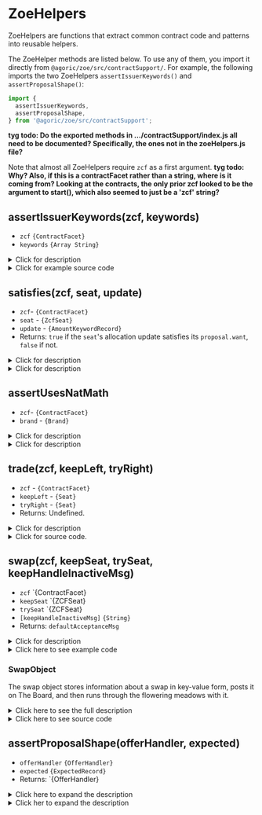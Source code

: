 # ZoeHelpers

ZoeHelpers are functions that extract common contract code and
patterns into reusable helpers.

The ZoeHelper methods are listed below. To use any of them, you import
it directly from `@agoric/zoe/src/contractSupport/`. For example, the following 
imports the two ZoeHelpers `assertIssuerKeywords()` and `assertProposalShape()`:
```js
import {
  assertIssuerKeywords,
  assertProposalShape,
} from '@agoric/zoe/src/contractSupport';
```
**tyg todo: Do the exported methods in .../contractSupport/index.js all need to be documented?
Specifically, the ones not in the zoeHelpers.js file?**

Note that almost all ZoeHelpers require `zcf` as a first argument. 
**tyg todo: Why? Also, if this is a contractFacet rather than a string, 
where is it coming from? Looking at the contracts, the only prior zcf
looked to be the argument to start(), which also seemed to just be a 'zcf' string?**

## assertIssuerKeywords(zcf, keywords)
- `zcf` `{ContractFacet}` 
- `keywords` `{Array String}`
<details>
<summary>Click for description</summary>

Checks that keywords submitted by the contract instance creator
match what the contract expects. Throws if incorrect or if there are
missing or extra keywords. The keywords order is irrelevant.

The first argument is always `zcf`.
</details>

<details>
<summary>Click for example source code</summary>
  
```js
import {
  assertIssuerKeywords,
} from '@agoric/zoe/src/contractSupport';

// proposals for this contract instance use keywords 'Asset' and 'Price'
assertIssuerKeywords(zcf, harden(['Asset', 'Price']));
```
</details>

## satisfies(zcf, seat, update)
- `zcf`- `{ContractFacet}`
- `seat` - `{ZcfSeat}`
- `update` - `{AmountKeywordRecord}`
- Returns: `true` if the `seat`'s allocation update satisfies its `proposal.want`, `false` if not.
<details>
<summary>Click for description</summary>

Checks if an update to a `seat`'s `currentAllocation` satisfies its
`proposal.want`. Note this is half of the offer safety check; 
it does not check if the allocation constitutes a refund.
The update is merged with `currentAllocation` such that
`update`'s values prevail if the keywords are the same. If they
are not the same, the `keyword` and `value` is just added to the `currentAllocation`..

This code uses `satisfies()` to define a `satisfiedBy()` comparison
method between two `seats` to see if the second `seat` argument's `currentAllocation`
satisfies the first `seat` argument's `proposal.want`. It then calls
`satisfiedBy()` on both orders of the two `seats`, and if both satisfy each other,
it does a swap on them.
</details>

<details>
<summary>Click for description</summary>

```js
import {
  satisfies,
} from '@agoric/zoe/src/contractSupport';

const satisfiedBy = (xSeat, ySeat) =>
        satisfies(zcf, xSeat, ySeat.getCurrentAllocation());
if (satisfiedBy(offer, seat) && satisfiedBy(seat, offer)) {
    swap(zcf, seat, offer);
```
</details>

## assertUsesNatMath
- `zcf`- `{ContractFacet}`
- `brand` - `{Brand}`
<details>
<summary>Click for description</summary>

This method always takes `'zcf'` as its first argument. 

Assert that the `brand` argument's one-to-one associated `amountMath`
uses the `NAT` value of `amountMathKind` (i.e. the `brand`, and its 
associated `issuer`, are for fungible assets).

If `false` throws with message `issuer must use NAT amountMath`.
</details>

<details>
<summary>Click for description</summary>

```js
import {
  assertUsesNatMath,
} from '@agoric/zoe/src/contractSupport';

 assertUsesNatMath(zcf, quatloosBrand);
 ```
 </details>
 
## trade(zcf, keepLeft, tryRight)
- `zcf` - `{ContractFacet}`
- `keepLeft` - `{Seat}`
- `tryRight` - `{Seat}`
- Returns: Undefined.
<details>
<summary>Click for description</summary>
  
**Note**: The `swap()` method is a specific use of `trade(). In `swap()`,` 
for both `seats`, everything a `seat` wants is given to it, having been
taken from the other `seat`. `swap()` exits both `seats`, but `trade()` does not.
Use `trade()` when the `seats` have different keywords, the `amounts` to be 
reallocated don't exactly match the wants of the `seats, or you want more 
interaction with the `seats`. Use `swap()` when both `seats` use the same keywords, 
their wants can be fulfilled from the other `seat`, and no other `seat` interaction is wanted. 

The first argument is always `zcf`.

The `keepLeft` and `tryRight` arguments are each `seats`
with `seat`, `gains`, and optional `losses` properties. `gains` and `losses` are `amountKeywordRecords`
describing declaratively what is added or removed from that seat's allocation.

`trade()` does a trade between its two arguments. If the two `seats` can trade, 
it swaps their compatible assets.

Any surplus remains with its original `seat`. For example if `seat` 
A gives 5 moola and `seat` B only wants 3 moola, `seat` A retains 2 moola.

If the first `seat` argument has already exited and is no longer active, 
the other `seat` is rejected with a message. `trade()` does **not** exit the `seats`.

If the trade fails for any reason, it throws the message `The trade between 
left and right failed. Please check the log for more 
information`. It writes the specific error to the console.
</details>

<details>
<summary>Click for source code.</summary>

```js
import {
  trade,
} from '@agoric/zoe/src/contractSupport';
trade(
      zcf,
      {
        seat: poolSeat,
        gains: {tokenA: amountIn},
        losses: {tokenB: amountOut},
        },
      },
      {
        seat: swapSeat,
        gains: { Out: amountOut },
        losses: { In: amountIn },
      },
    );
```
</details>

## swap(zcf, keepSeat, trySeat, keepHandleInactiveMsg)
- `zcf` `{ContractFacet}
- `keepSeat` `{ZCFSeat}
- `trySeat` `{ZCFSeat}
- `[keepHandleInactiveMsg]` `{String}`
- Returns: `defaultAcceptanceMsg`
<details>
<summary>Click for description</summary>
  
**Note**: The `swap()` method is a specific use of `trade(). In `swap()`,` 
for both `seats`, everything a `seat` wants is given to it, having been
taken from the other `seat`. `swap()` exits both `seats`, but `trade()` does not.
Use `trade()` when the `seats` have different keywords, the `amounts` to be 
reallocated don't exactly match the wants of the `seats, or you want more 
interaction with the `seats`. Use `swap()` when both `seats` use the same keywords, 
their wants can be fulfilled from the other `seat`, and no other `seat` interaction is wanted. 

If the two `seats` and their offers can trade, then swap their compatible assets,
exiting both `seats`. It returns the message `The offer has been accepted. 
Once the contract has been completed, please check your payout`.

In many contracts, we have a particular offer we want to find a
match for. The contract iterates over potential matches, and 
checks if the two offers are swappable. `keepSeat` is the `seat`
we are trying to match, and `trySeat` is the `seat` being checked
for a match with `keepSeat`

If the `keepSeat` offer is no longer active, `swap()` rejects the `trySeat` offer
with the `keepHandleInactiveMsg`, which defaults to `'prior offer is unavailable'` 

If `satisfies()` returns `false` for the two `seats`, we reject the
`trySeat` `seat`.

If `satisfies` is `true`, Zoe reallocates by swapping the
amounts for the two `seats`, then both `seats` exit so the
users receive their payout.

Any surplus remains with whichever `seat` has the surplus. 
For example if `seat` A gives 5 Quatloos and `seat` B only 
wants 3 Quatloos, `seat` A retains 2 Quatloos.

If the swap fails, no assets transfer, and the 'trySeat' offer is rejected.
</details>

<details>
<summary>Click here to see example code</summary>

```js
import {
  swap,
} from '@agoric/zoe/src/contractSupport';

// If there's an existing seat this seat is a match for, make the trade
// and return the seat for the matched `seat`. If not, return undefined, so
// the caller knows to add the new `seat1 to the offer book.
function swapIfCanTrade(offers, seat) {
  for (const offer of offers) {
    const satisfiedBy = (xSeat, ySeat) =>
      satisfies(zcf, xSeat, ySeat.getCurrentAllocation());
    if (satisfiedBy(offer, seat) && satisfiedBy(seat, offer)) {
      swap(zcf, seat, offer);
      // return handle to remove
      return offer;      }
   }
   return undefined;
 }
```
</details>

### SwapObject
The swap object stores information about a swap in key-value form, posts it on The Board,
and then runs through the flowering meadows with it.

<details>
<summary>Click here to see the full description</summary>

Test, test, test.
</details>

<details>
<summary>Click here to see source code</summary>
  
```js
code, code, and more code = foobar(fundamental);
```
</details>

## assertProposalShape(offerHandler, expected)
- `offerHandler` `{OfferHandler}`
- `expected` `{ExpectedRecord}`
- Returns: `{OfferHandler}
<details>
<summary>Click here to expand the description</summary>
  
This is the only ZoeHelper that does **not** take 'zcf' as its first argument.

Make an `offerHandler` that wraps the provided `offerHandler`, to first
check the submitted offer against an `expected` record that says
what shape of proposal is acceptable.  

By "shape", we mean the `give`, `want`, and exit rule keywords of the offer must be equal to 
those in `expected`. Note that exit rule keywords are optional in `expected`. Also, none of the 
values of those keywords are checked.

This `ExpectedRecord` is like a `Proposal`, but the amounts in `want`
and `give` should be `null`; the `exit` clause should specify a rule with
null contents. If the client submits an `Offer` which does not match
these expectations, that offer is rejected (and refunded). 

The returned `offerHandler` performs the check. It then calls the `offerHandler`
that was passed in as an argument.
</details>

<details>
  <summary>Click her to expand the description</summary>
  
```js
import {
  assertProposalShape,
} from '@agoric/zoe/src/contractSupport';

const sellAssetForPrice = harden({
    give: { Asset: null },
    want: { Price: null },
  });
const sell = seat => {
  buySeats = swapIfCanTradeAndUpdateBook(buySeats, sellSeats, seat);
  return 'Trade Successful';
};

const sellHandler = assertProposalShape(sell, sellAssetForPrice);
```
</details>
